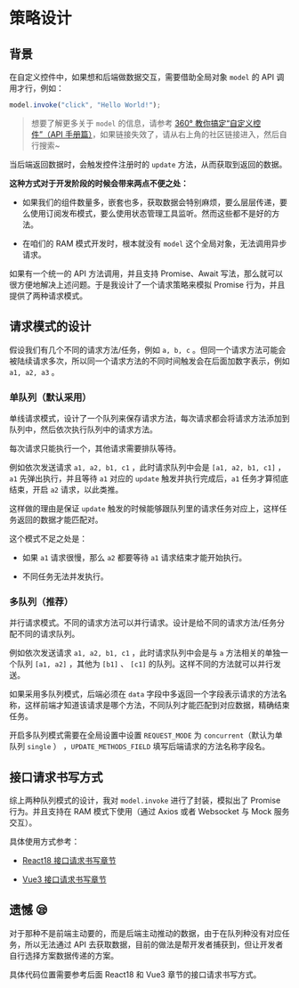 # 策略设计

## 背景

在自定义控件中，如果想和后端做数据交互，需要借助全局对象 `model` 的 API 调用才行，例如：

```js
model.invoke("click", "Hello World!");
```

> 想要了解更多关于 `model` 的信息，请参考 [360° 教你搞定“自定义控件”（API 手册篇）](https://vip.kingdee.com/article/315434614497953792?productLineId=29&isKnowledge=2&lang=zh-CN)，如果链接失效了，请从右上角的社区链接进入，然后自行搜索~

当后端返回数据时，会触发控件注册时的 `update` 方法，从而获取到返回的数据。

**这种方式对于开发阶段的时候会带来两点不便之处：**

- 如果我们的组件数量多，嵌套也多，获取数据会特别麻烦，要么层层传递，要么使用订阅发布模式，要么使用状态管理工具监听。然而这些都不是好的方法。

- 在咱们的 RAM 模式开发时，根本就没有 `model` 这个全局对象，无法调用异步请求。

如果有一个统一的 API 方法调用，并且支持 Promise、Await 写法，那么就可以很方便地解决上述问题。于是我设计了一个请求策略来模拟 Promise 行为，并且提供了两种请求模式。

## 请求模式的设计

假设我们有几个不同的请求方法/任务，例如 `a, b, c` 。但同一个请求方法可能会被陆续请求多次，所以同一个请求方法的不同时间触发会在后面加数字表示，例如 `a1, a2, a3` 。

### 单队列（默认采用）

单线请求模式，设计了一个队列来保存请求方法，每次请求都会将请求方法添加到队列中，然后依次执行队列中的请求方法。

每次请求只能执行一个，其他请求需要排队等待。

例如依次发送请求 `a1, a2, b1, c1` ，此时请求队列中会是 `[a1, a2, b1, c1]` ，`a1` 先弹出执行，并且等待 `a1` 对应的 `update` 触发并执行完成后，`a1` 任务才算彻底结束，开启 `a2` 请求，以此类推。

这样做的理由是保证 `update` 触发的时候能够跟队列里的请求任务对应上，这样任务返回的数据才能匹配对。

这个模式不足之处是：

- 如果 `a1` 请求很慢，那么 `a2` 都要等待 `a1` 请求结束才能开始执行。

- 不同任务无法并发执行。

### 多队列（推荐）

并行请求模式。不同的请求方法可以并行请求。设计是给不同的请求方法/任务分配不同的请求队列。

例如依次发送请求 `a1, a2, b1, c1` ，此时请求队列中会是与 `a` 方法相关的单独一个队列 `[a1, a2]` ，其他为 `[b1]` 、 `[c1]` 的队列。这样不同的方法就可以并行发送。

如果采用多队列模式，后端必须在 `data` 字段中多返回一个字段表示请求的方法名称，这样前端才知道该请求是哪个方法，不同队列才能匹配到对应数据，精确结束任务。

开启多队列模式需要在全局设置中设置 `REQUEST_MODE` 为 `concurrent`（默认为单队列 `single` ） ，`UPDATE_METHODS_FIELD` 填写后端请求的方法名称字段名。

## 接口请求书写方式

综上两种队列模式的设计，我对 `model.invoke` 进行了封装，模拟出了 Promise 行为。并且支持在 RAM 模式下使用（通过 Axios 或者 Websocket 与 Mock 服务交互）。

具体使用方式参考：

- [React18 接口请求书写章节](/react/ajax)

- [Vue3 接口请求书写章节](/vue/ajax)

## 遗憾 😪

对于那种不是前端主动要的，而是后端主动推动的数据，由于在队列种没有对应任务，所以无法通过 API 去获取数据，目前的做法是帮开发者捕获到，但让开发者自行选择方案数据传递的方案。

具体代码位置需要参考后面 React18 和 Vue3 章节的接口请求书写方式。
